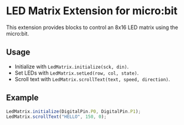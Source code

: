 # LED Matrix Extension for micro:bit

This extension provides blocks to control an 8x16 LED matrix using the micro:bit.

## Usage
- Initialize with `LedMatrix.initialize(sck, din)`.
- Set LEDs with `LedMatrix.setLed(row, col, state)`.
- Scroll text with `LedMatrix.scrollText(text, speed, direction)`.

## Example
```typescript
LedMatrix.initialize(DigitalPin.P0, DigitalPin.P1);
LedMatrix.scrollText("HELLO", 150, 0);
